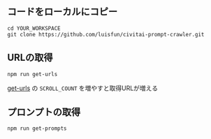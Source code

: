 
## コードをローカルにコピー

```shell
cd YOUR_WORKSPACE
git clone https://github.com/luisfun/civitai-prompt-crawler.git
```

## URLの取得

```shell
npm run get-urls
```

[get-urls](https://github.com/luisfun/civitai-prompt-crawler/blob/main/src/get-urls.ts) の `SCROLL_COUNT` を増やすと取得URLが増える


## プロンプトの取得

```shell
npm run get-prompts
```
